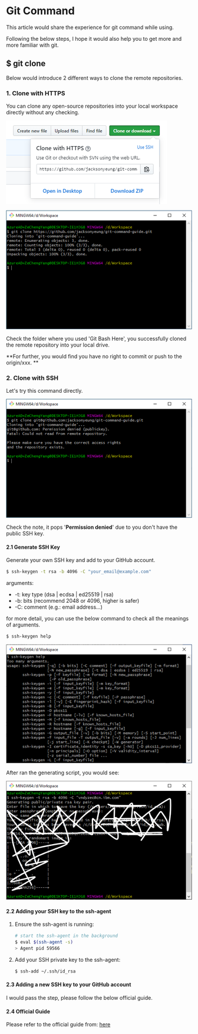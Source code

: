 # Git Command

This article would share the experience for git command while using.

Following the below steps, I hope it would also help you to get more and more familiar with git.



## $ git clone

Below would introduce 2 different ways to clone the remote repositories.

### 1. Clone with HTTPS

You can clone any open-source repositories into your local workspace directly without any checking.

![image-20191204173857551](/images/image-20191204173857551.png)

![image-20191204152322646](/images/image-20191204152322646.png)

Check the folder where you used 'Git Bash Here', you successfully cloned the remote repository into your local drive.

**For further, you would find you have no right to commit or push to the origin/xxx. **

### 2. Clone with SSH

Let's try this command directly.

![image-20191204153416233](/images/image-20191204153416233.png)

Check the note, it pops '**Permission denied**' due to you don't have the public SSH key.

#### 2.1 Generate SSH Key

Generate your own SSH key and add to your GitHub account.

```bash
$ ssh-keygen -t rsa -b 4096 -C "your_email@example.com"
```

arguments:

- -t: key type (dsa | ecdsa | ed25519 | rsa)
- -b: bits (recommend 2048 or 4096, higher is safer)
- -C: comment (e.g.: email address...)

for more detail, you can use the below command to check all the meanings of arguments.

```bash
$ ssh-keygen help
```

![image-20191204171611847](/images/image-20191204171611847.png)

After ran the generating script, you would see:

![image-20191204172503296](/images/image-20191204172503296.png)

#### 2.2 Adding your SSH key to the ssh-agent

1. Ensure the ssh-agent is running:

   ```bash
   # start the ssh-agent in the background
   $ eval $(ssh-agent -s)
   > Agent pid 59566
   ```

2. Add your SSH private key to the ssh-agent:

   ```bash
   $ ssh-add ~/.ssh/id_rsa
   ```

#### 2.3 Adding a new SSH key to your GitHub account

I would pass the step, please follow the below official guide.

#### 2.4 Official Guide

Please refer to the official guide from: [here](https://help.github.com/en/github/authenticating-to-github/connecting-to-github-with-ssh)





#### 

